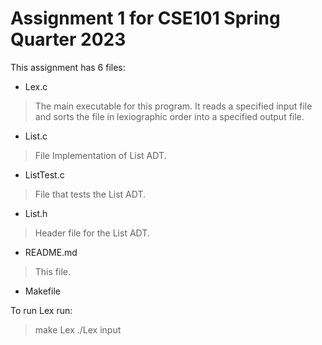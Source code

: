 # Assignment 1 for CSE101 Spring Quarter 2023  

This assignment has 6 files:  
- Lex.c  
> The main executable for this program. It reads a specified input file and sorts the file in lexiographic order into a specified output file.  
- List.c  
> File Implementation of List ADT.  
- ListTest.c  
> File that tests the List ADT.  
- List.h  
> Header file for the List ADT.  
- README.md  
> This file.  
- Makefile  

To run Lex run:  
> make Lex
> ./Lex input
